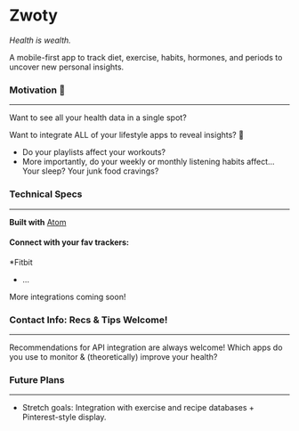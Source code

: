 # Zwoty

_Health is wealth._

A mobile-first app to track diet, exercise, habits, hormones, and periods to uncover new personal insights.

### Motivation :rocket:
------------------
Want to see all your health data in a single spot? 

Want to integrate ALL of your lifestyle apps to reveal insights? 
🤔
 * Do your playlists affect your workouts? 
 * More importantly, do your weekly or monthly listening habits affect... Your sleep? Your junk food cravings?


### Technical Specs
------------------
**Built with** [Atom](https://github.com/atom)

#### Connect with your fav trackers: 
 *Fitbit
 * ...
 
 More integrations coming soon!


### Contact Info: Recs & Tips Welcome!
------------------
Recommendations for API integration are always welcome! Which apps do you use to monitor & (theoretically) improve your health?


### Future Plans
------------------
* Stretch goals: Integration with exercise and recipe databases + Pinterest-style display.
